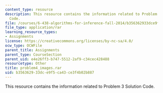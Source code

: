 ```yaml
---
content_type: resource
description: This resource contains the information related to Problem 3 Solution
  Code.
file: /courses/6-438-algorithms-for-inference-fall-2014/b356362933dce9f5ca43ce3f4b02b887_problem4_images.rar
file_type: application/rar
learning_resource_types:
- Assignments
license: https://creativecommons.org/licenses/by-nc-sa/4.0/
ocw_type: OCWFile
parent_title: Assignments
parent_type: CourseSection
parent_uid: e4e26ff3-b747-5512-2af9-c34cec428488
resourcetype: Other
title: problem4_images.rar
uid: b3563629-33dc-e9f5-ca43-ce3f4b02b887
---
```

This resource contains the information related to Problem 3 Solution Code.